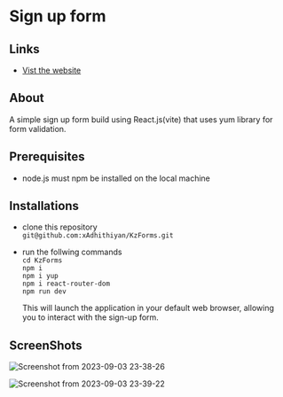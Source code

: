 # Sign up form

## Links
- [Vist the website](https://zippy-fenglisu-821f86.netlify.app/)
## About
A simple sign up form build using React.js(vite) that uses yum library for form validation. 

## Prerequisites
- node.js must npm be installed on the local machine

## Installations
- clone this repository  
    ```git@github.com:xAdhithiyan/KzForms.git```
- run the follwing commands \
    ``` cd KzForms ```\
    ``` npm i ```\
    ``` npm i yup ```\
    ```npm i react-router-dom```\
    ``` npm run dev ```
    
    This will launch the application in your default web browser, allowing you to   interact with the sign-up form.

## ScreenShots
![Screenshot from 2023-09-03 23-38-26](https://github.com/xAdhithiyan/KzForms/assets/113228161/f0e23bb8-7e31-4fa7-8d8b-71009b5b3476)


![Screenshot from 2023-09-03 23-39-22](https://github.com/xAdhithiyan/KzForms/assets/113228161/1cdb03d3-9a01-420a-af02-87b2a1651584)
